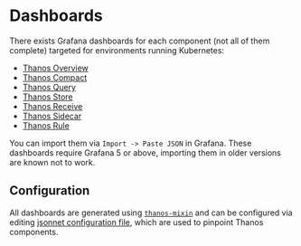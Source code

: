 [//]: # "TODO(kakkoyun): Improve documentation."

# Dashboards

There exists Grafana dashboards for each component (not all of them complete) targeted for environments running Kubernetes:

- [Thanos Overview](thanos-overview.json)
- [Thanos Compact](thanos-compact.json)
- [Thanos Query](thanos-querier.json)
- [Thanos Store](thanos-store.json)
- [Thanos Receive](thanos-receive.json)
- [Thanos Sidecar](thanos-sidecar.json)
- [Thanos Rule](thanos-rule.json)

You can import them via `Import -> Paste JSON` in Grafana.
These dashboards require Grafana 5 or above, importing them in older versions are known not to work.

## Configuration

All dashboards are generated using [`thanos-mixin`](../../jsonnet/thanos-mixin) and can be configured via editing [jsonnet configuration file](../../jsonnet/thanos-mixin/config.libsonnet), which are used to pinpoint Thanos components.
